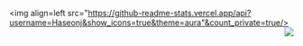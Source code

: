 <img align=left src="https://github-readme-stats.vercel.app/api?username=Haseonj&show_icons=true&theme=aura"&count_private=true/>
<img align=right src="https://github-readme-stats.vercel.app/api/top-langs/?username=Haseonj&theme=aura&exclude_repo=clone-web-scrapper,clone-zoom&hide=Procfile&layout=compact&langs_count=8"/>
